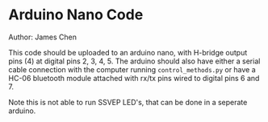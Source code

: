 # Arduino Nano Code
Author: James Chen

This code should be uploaded to an arduino nano, with H-bridge output pins (4) at digital pins 
2, 3, 4, 5. The arduino should also have either a serial cable connection with the computer running
`control_methods.py` or have a HC-06 bluetooth module attached with rx/tx pins wired to digital pins
6 and 7.

Note this is not able to run SSVEP LED's, that can be done in a seperate arduino. 